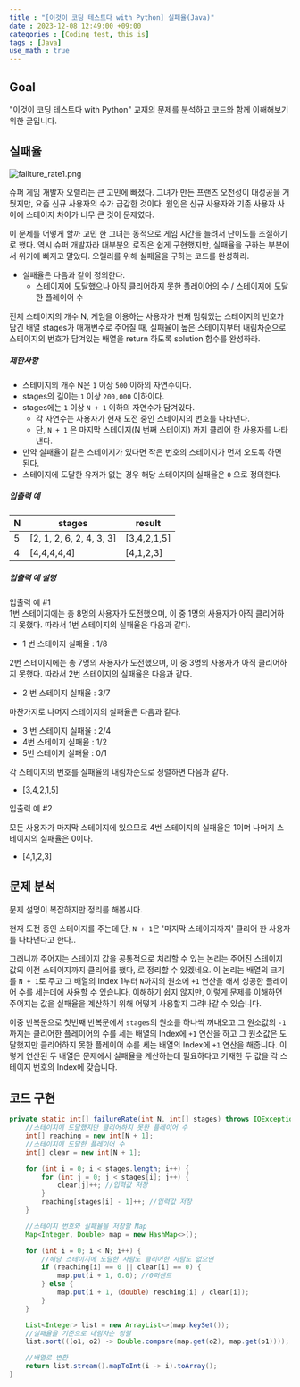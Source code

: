 ```yaml
---
title : "[이것이 코딩 테스트다 with Python] 실패율(Java)"
date : 2023-12-08 12:49:00 +09:00
categories : [Coding test, this_is]
tags : [Java]
use_math : true
---
```


## Goal

"이것이 코딩 테스트다 with Python" 교재의 문제를 분석하고 코드와 함께 이해해보기 위한 글입니다.

<h2>실패율</h2>

<p><img src="https://grepp-programmers.s3.amazonaws.com/files/production/bde471d8ac/48ddf1cc-c4ea-499d-b431-9727ee799191.png" title="" alt="failture_rate1.png"></p>

<p>슈퍼 게임 개발자 오렐리는 큰 고민에 빠졌다. 그녀가 만든 프랜즈 오천성이 대성공을 거뒀지만, 요즘 신규 사용자의 수가 급감한 것이다. 원인은 신규 사용자와 기존 사용자 사이에 스테이지 차이가 너무 큰 것이 문제였다.</p>

<p>이 문제를 어떻게 할까 고민 한 그녀는 동적으로 게임 시간을 늘려서 난이도를 조절하기로 했다. 역시 슈퍼 개발자라 대부분의 로직은 쉽게 구현했지만, 실패율을 구하는 부분에서 위기에 빠지고 말았다. 오렐리를 위해 실패율을 구하는 코드를 완성하라.</p>

<ul>
<li>실패율은 다음과 같이 정의한다.

<ul>
<li>스테이지에 도달했으나 아직 클리어하지 못한 플레이어의 수 / 스테이지에 도달한 플레이어 수</li>
</ul></li>
</ul>

<p>전체 스테이지의 개수 N, 게임을 이용하는 사용자가 현재 멈춰있는 스테이지의 번호가 담긴 배열 stages가 매개변수로 주어질 때, 실패율이 높은 스테이지부터 내림차순으로 스테이지의 번호가 담겨있는 배열을 return 하도록 solution 함수를 완성하라.</p>

<h5>제한사항</h5>

<ul>
<li>스테이지의 개수 N은 <code>1</code> 이상 <code>500</code> 이하의 자연수이다.</li>
<li>stages의 길이는 <code>1</code> 이상 <code>200,000</code> 이하이다.</li>
<li>stages에는 <code>1</code> 이상 <code>N + 1</code> 이하의 자연수가 담겨있다.

<ul>
<li>각 자연수는 사용자가 현재 도전 중인 스테이지의 번호를 나타낸다.</li>
<li>단, <code>N + 1</code> 은 마지막 스테이지(N 번째 스테이지) 까지 클리어 한 사용자를 나타낸다.</li>
</ul></li>
<li>만약 실패율이 같은 스테이지가 있다면 작은 번호의 스테이지가 먼저 오도록 하면 된다.</li>
<li>스테이지에 도달한 유저가 없는 경우 해당 스테이지의 실패율은 <code>0</code> 으로 정의한다.</li>
</ul>

<h5>입출력 예</h5>
<table class="table">
        <thead><tr>
<th>N</th>
<th>stages</th>
<th>result</th>
</tr>
</thead>
        <tbody><tr>
<td>5</td>
<td>[2, 1, 2, 6, 2, 4, 3, 3]</td>
<td>[3,4,2,1,5]</td>
</tr>
<tr>
<td>4</td>
<td>[4,4,4,4,4]</td>
<td>[4,1,2,3]</td>
</tr>
</tbody>
      </table>
<h5>입출력 예 설명</h5>

<p>입출력 예 #1<br>
1번 스테이지에는 총 8명의 사용자가 도전했으며, 이 중 1명의 사용자가 아직 클리어하지 못했다. 따라서 1번 스테이지의 실패율은 다음과 같다.</p>

<ul>
<li>1 번 스테이지 실패율 : 1/8</li>
</ul>

<p>2번 스테이지에는 총 7명의 사용자가 도전했으며, 이 중 3명의 사용자가 아직 클리어하지 못했다. 따라서 2번 스테이지의 실패율은 다음과 같다.</p>

<ul>
<li>2 번 스테이지 실패율 : 3/7</li>
</ul>

<p>마찬가지로 나머지 스테이지의 실패율은 다음과 같다.</p>

<ul>
<li>3 번 스테이지 실패율 : 2/4</li>
<li>4번 스테이지 실패율 : 1/2</li>
<li>5번 스테이지 실패율 : 0/1</li>
</ul>

<p>각 스테이지의 번호를 실패율의 내림차순으로 정렬하면 다음과 같다.</p>

<ul>
<li>[3,4,2,1,5]</li>
</ul>

<p>입출력 예 #2</p>

<p>모든 사용자가 마지막 스테이지에 있으므로 4번 스테이지의 실패율은 1이며 나머지 스테이지의 실패율은 0이다.</p>

<ul>
<li>[4,1,2,3]</li>
</ul>

## 문제 분석

문제 설명이 복잡하지만 정리를 해봅시다.

현재 도전 중인 스테이지를 주는데 단, `N + 1`은 '마지막 스테이지까지' 클리어 한 사용자를 나타낸다고 한다..

그러니까 주어지는 스테이지 값을 공통적으로 처리할 수 있는 논리는 주어진 스테이지 값의 이전 스테이지까지 클리어를 했다, 로 정리할 수 있겠네요. 이 논리는 배열의 크기를 `N + 1`로 주고 그 배열의 Index 1부터 `N`까지의 원소에 `+1` 연산을 해서 성공한 플레이어 수를 세는데에 사용할 수 있습니다. 이해하기 쉽지 않지만, 이렇게 문제를 이해하면 주어지는 값을 실패율을 계산하기 위해 어떻게 사용할지 그려나갈 수 있습니다.

이중 반복문으로 첫번째 반복문에서 `stages`의 원소를 하나씩 꺼내오고 그 원소값의 `-1`까지는 클리어한 플레이어의 수를 세는 배열의 Index에 `+1` 연산을 하고 그 원소값은 도달했지만 클리어하지 못한 플레이어 수를 세는 배열의 Index에 `+1` 연산을 해줍니다. 이렇게 연산된 두 배열은 문제에서 실패율을 계산하는데 필요하다고 기재한 두 값을 각 스테이지 번호의 Index에 갖습니다.

## 코드 구현

```java
private static int[] failureRate(int N, int[] stages) throws IOException {
    //스테이지에 도달했지만 클리어하지 못한 플레이어 수
    int[] reaching = new int[N + 1];
    //스테이지에 도달한 플레이어 수
    int[] clear = new int[N + 1];

    for (int i = 0; i < stages.length; i++) {
        for (int j = 0; j < stages[i]; j++) {
            clear[j]++; //입력값 저장
        }
        reaching[stages[i] - 1]++; //입력값 저장
    }

    //스테이지 번호와 실패율을 저장할 Map
    Map<Integer, Double> map = new HashMap<>();

    for (int i = 0; i < N; i++) {
        //해당 스테이지에 도달한 사람도 클리어한 사람도 없으면
        if (reaching[i] == 0 || clear[i] == 0) {
            map.put(i + 1, 0.0); //0퍼센트
        } else {
            map.put(i + 1, (double) reaching[i] / clear[i]);
        }
    }

    List<Integer> list = new ArrayList<>(map.keySet());
    //실패율을 기준으로 내림차순 정렬
    list.sort(((o1, o2) -> Double.compare(map.get(o2), map.get(o1))));

    //배열로 변환
    return list.stream().mapToInt(i -> i).toArray();
}
```



​	
